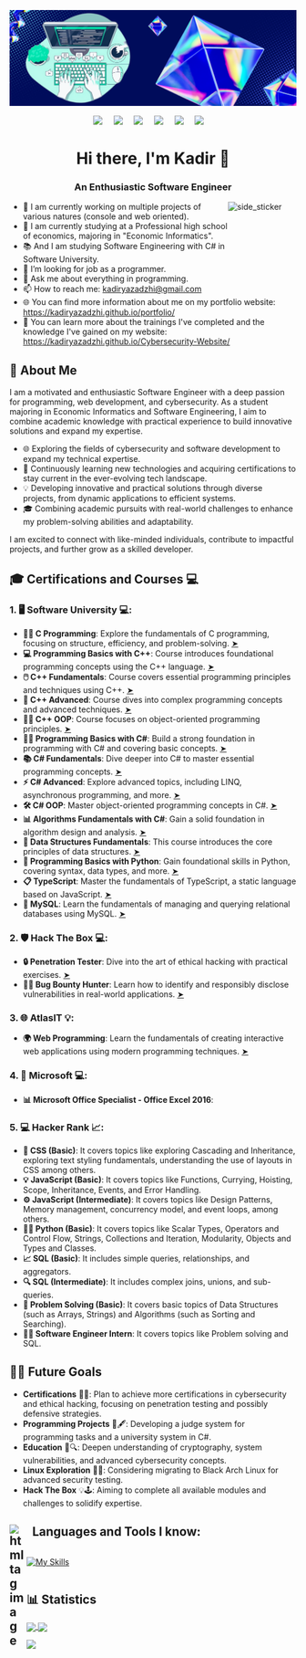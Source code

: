 ![Header](./header-image.png)

<p align="center">
  <a href="https://www.facebook.com/kadir.yazadji.1"><img src="https://img.shields.io/badge/facebook-%233B5998.svg?&style=for-the-badge&logo=facebook&logoColor=white" /></a>&nbsp;&nbsp;&nbsp;&nbsp;
  <a href="https://www.instagram.com/_qzadji_?igsh=bGx3djFjeHhheTFm"><img src="https://img.shields.io/badge/instagram-%23dc2743.svg?&style=for-the-badge&logo=instagram&logoColor=white" /></a>&nbsp;&nbsp;&nbsp;&nbsp;
  <a href="mailto:kadiryazadzhi@gmail.com"><img src="https://img.shields.io/badge/gmail-%23D14836.svg?&style=for-the-badge&logo=gmail&logoColor=white" /></a>&nbsp;&nbsp;&nbsp;&nbsp;
  <a href="mailto:kyuya_2020g@pgiblg.com"><img src="https://img.shields.io/badge/Outlook-%230078D4.svg?&style=for-the-badge&logo=microsoft-outlook&logoColor=white" /></a>&nbsp;&nbsp;&nbsp;&nbsp;
  <a href="https://www.hackerrank.com/profile/kadiryazadzhi"><img src="https://img.shields.io/badge/-Hackerrank-00EA64?style=for-the-badge&logo=HackerRank&logoColor=white" /></a>&nbsp;&nbsp;&nbsp;&nbsp;
  <a href="https://leetcode.com/u/KadirYazadzhi34/"><img src="https://img.shields.io/badge/-LeetCode-FFA116?style=for-the-badge&logo=LeetCode&logoColor=black" /></a>&nbsp;&nbsp;&nbsp;&nbsp;
</p>

<h1 align="center">Hi there, I'm Kadir 👋</h1> 
<h3 align="center">An Enthusiastic Software Engineer</h3>

<img align="right" width=120px height=110px alt="side_sticker" src="https://media.giphy.com/media/TEnXkcsHrP4YedChhA/giphy.gif" />

- 🔭 I am currently working on multiple projects of various natures (console and web oriented).
- 🌱 I am currently studying at a Professional high school of economics, majoring in "Economic Informatics".
- 📚 And I am studying Software Engineering with C# in Software University.
- 🤔 I’m looking for job as a programmer.
- 💬 Ask me about everything in programming.
- 📫 How to reach me: kadiryazadzhi@gmail.com
- 🌐 You can find more information about me on my portfolio website: https://kadiryazadzhi.github.io/portfolio/
- 📑 You can learn more about the trainings I've completed and the knowledge I've gained on my website: https://kadiryazadzhi.github.io/Cybersecurity-Website/


## 🎯 About Me

I am a motivated and enthusiastic Software Engineer with a deep passion for programming, web development, and cybersecurity. As a student majoring in Economic Informatics and Software Engineering, I aim to combine academic knowledge with practical experience to build innovative solutions and expand my expertise.

  - 🌐 Exploring the fields of cybersecurity and software development to expand my technical expertise.
  - 📜 Continuously learning new technologies and acquiring certifications to stay current in the ever-evolving tech landscape.
  - 💡 Developing innovative and practical solutions through diverse projects, from dynamic applications to efficient systems.
  - 🎓 Combining academic pursuits with real-world challenges to enhance my problem-solving abilities and adaptability.

I am excited to connect with like-minded individuals, contribute to impactful projects, and further grow as a skilled developer.


## 🎓 Certifications and Courses 💻

### 1. 🖥️ Software University 💻:
   - **🧑‍💻 C Programming**: Explore the fundamentals of C programming, focusing on structure, efficiency, and problem-solving. [➤](https://softuni.bg/trainings/1212/c-programming-october-2015)
   - **💻 Programming Basics with C++**: Course introduces foundational programming concepts using the C++ language. [➤](https://softuni.bg/trainings/4430/programming-basics-with-cpp-january-2024)
   - **🖱️ C++ Fundamentals**: Course covers essential programming principles and techniques using C++. [➤](https://softuni.bg/trainings/4434/cpp-fundamentals-march-2024)
   - **🔧 C++ Advanced**: Course dives into complex programming concepts and advanced techniques. [➤](https://softuni.bg/trainings/4435/cpp-advanced-may-2024)
   - **🧑‍💻 C++ OOP**: Course focuses on object-oriented programming principles. [➤](https://softuni.bg/trainings/4436/cpp-oop-july-2024)
   - **👨‍💻 Programming Basics with C#**: Build a strong foundation in programming with C# and covering basic concepts. [➤](https://softuni.bg/trainings/4578/programming-basics-with-csharp-may-2024)
   - **📚 C# Fundamentals**: Dive deeper into C# to master essential programming concepts. [➤](https://softuni.bg/trainings/4690/programming-fundamentals-with-csharp-september-2024)
   - **⚡ C# Advanced**: Explore advanced topics, including LINQ, asynchronous programming, and more. [➤](https://softuni.bg/trainings/4833/csharp-advanced-january-2025)
   - **🛠️ C# OOP**: Master object-oriented programming concepts in C#. [➤](https://softuni.bg/trainings/4834/csharp-oop-february-2025)
   - **📊 Algorithms Fundamentals with C#**: Gain a solid foundation in algorithm design and analysis. [➤](https://softuni.bg/trainings/4175/algorithms-fundamentals-with-c-sharp-may-2023)
   - **🌳 Data Structures Fundamentals**: This course introduces the core principles of data structures. [➤](https://softuni.bg/trainings/3419/data-structures-fundamentals-with-csharp-june-2021)
   - **🐍 Programming Basics with Python**: Gain foundational skills in Python, covering syntax, data types, and more. [➤](https://softuni.bg/trainings/4417/programming-basics-with-python-february-2024)
   - **📋 TypeScript**: Master the fundamentals of TypeScript, a static language based on JavaScript. [➤](https://softuni.bg/trainings/4365/mysql-january-2024)
   - **💾 MySQL**: Learn the fundamentals of managing and querying relational databases using MySQL. [➤](https://softuni.bg/trainings/4550/typescript-april-2024)

### 2. 🛡️ Hack The Box 💻:
   - **🔒 Penetration Tester**: Dive into the art of ethical hacking with practical exercises. [➤](https://academy.hackthebox.com/exams/1)
   - **🕵️‍♂️ Bug Bounty Hunter**: Learn how to identify and responsibly disclose vulnerabilities in real-world applications. [➤](https://academy.hackthebox.com/exams/2)

### 3. 🌐 AtlasIT 💡:
   - **🌍 Web Programming**: Learn the fundamentals of creating interactive web applications using modern programming techniques. [➤](https://atlasitacademy.com/blagoevgrad-ages10-15/)

### 4. 🏢 Microsoft 💻:
   - **📊 Microsoft Office Specialist - Office Excel 2016**: 

### 5. 💻 Hacker Rank 📈:
   - **🎨 CSS (Basic)**: It covers topics like exploring Cascading and Inheritance, exploring text styling fundamentals, understanding the use of layouts in CSS among others.
   - **💡 JavaScript (Basic)**: It covers topics like Functions, Currying, Hoisting, Scope, Inheritance, Events, and Error Handling.
   - **⚙️ JavaScript (Intermediate)**: It covers topics like Design Patterns, Memory management, concurrency model, and event loops, among others.
   - **🧑‍💻 Python (Basic)**: It covers topics like Scalar Types, Operators and Control Flow, Strings, Collections and Iteration, Modularity, Objects and Types and Classes.
   - **📈 SQL (Basic)**: It includes simple queries, relationships, and aggregators.
   - **🔍 SQL (Intermediate)**: It includes complex joins, unions, and sub-queries.
   - **🧩 Problem Solving (Basic)**: It covers basic topics of Data Structures (such as Arrays, Strings) and Algorithms (such as Sorting and Searching).
   - **👨‍💻 Software Engineer Intern**: It covers topics like Problem solving and SQL.

## 🚀✨ Future Goals 

- **Certifications** 🏅🎯: Plan to achieve more certifications in cybersecurity and ethical hacking, focusing on penetration testing and possibly defensive strategies.  
- **Programming Projects** 💾🖋️: Developing a judge system for programming tasks and a university system in C#.  
- **Education** 📘🔍: Deepen understanding of cryptography, system vulnerabilities, and advanced cybersecurity concepts.  
- **Linux Exploration** 🐧🔧: Considering migrating to Black Arch Linux for advanced security testing.  
- **Hack The Box** 💡🕹️: Aiming to complete all available modules and challenges to solidify expertise.  


## <img align="left" alt="html tag image" src="https://media2.giphy.com/media/QssGEmpkyEOhBCb7e1/giphy.gif?cid=ecf05e47a0n3gi1bfqntqmob8g9aid1oyj2wr3ds3mg700bl&rid=giphy.gif" width="25" style="margin-right: 5px;"> &nbsp; Languages and Tools I know:
<div style="display: flex; align-items: center;">
    
[![My Skills](https://skillicons.dev/icons?i=html,css,js,ts,bootstrap,tailwind,c,cpp,cs,py,mysql,postgres,bash,powershell,git,github,linux,kali,clion,rider,webstorm,vscode)](https://skillicons.dev)

</div>

## 📊 Statistics

<a href="https://github.com/KadirYazadzhi">
  <img height=200 align="center" src="https://github-readme-stats.vercel.app/api?username=KadirYazadzhi&show_icons=true&locale=en&theme=tokyonight" />
</a>
<a href="https://github.com/KadirYazadzhi">
  <img height=200 align="center" src="https://github-readme-stats.vercel.app/api/top-langs?username=KadirYazadzhi&layout=compact&theme=tokyonight&langs_count=8&card_width=326" />
</a>

<br>

[![](https://github-readme-activity-graph.vercel.app/graph?username=KadirYazadzhi&bg_color=1a1b27&color=99c1f1&line=70a5fd&point=99c1f1&area=true&hide_border=true)](https://github.com/ashutosh00710/github-readme-activity-graph)

